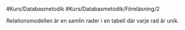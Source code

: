 #Kurs/Databasmetodik #Kurs/Databasmetodik/Föreläsning/2

Relationsmodellen är en samlin rader i en tabell där varje rad är unik.